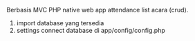 Berbasis MVC PHP native
web app attendance list acara (crud).
1. import database yang tersedia
2. settings connect database di app/config/config.php
